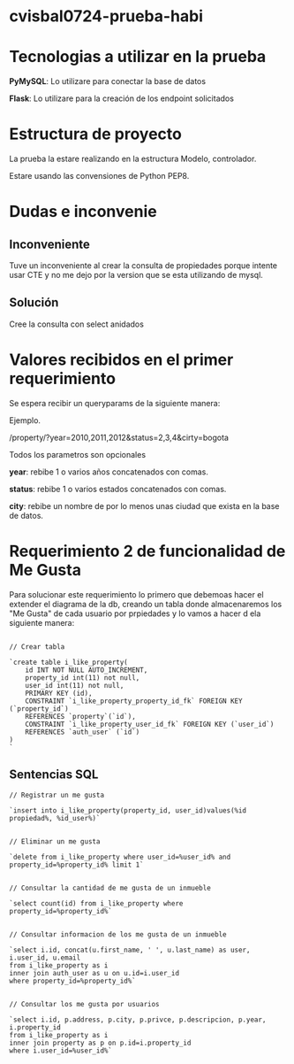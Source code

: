 # cvisbal0724-prueba-habi

# Tecnologias a utilizar en la prueba

**PyMySQL**: Lo utilizare para conectar la base de datos

**Flask**: Lo utilizare para la creación de los endpoint solicitados


# Estructura de proyecto

La prueba la estare realizando en la estructura Modelo, controlador.


Estare usando las convensiones de Python PEP8.

# Dudas e inconvenie

## Inconveniente

Tuve un inconveniente al crear la consulta de propiedades porque intente usar CTE y no me dejo por la version que se esta utilizando de mysql.

## Solución

Cree la consulta con select anidados

# Valores recibidos en el primer requerimiento

Se espera recibir un queryparams de la siguiente manera:


Ejemplo.


/property/?year=2010,2011,2012&status=2,3,4&cirty=bogota

Todos los parametros son opcionales

**year**: rebibe 1 o varios años concatenados con comas.

**status**: rebibe 1 o varios estados concatenados con comas.

**city**: rebibe un nombre de por lo menos unas ciudad que exista en la base de datos.


# Requerimiento 2 de funcionalidad de **Me Gusta**

Para solucionar este requerimiento lo primero que debemoas hacer el extender el diagrama de la db, creando un tabla donde almacenaremos los "Me Gusta" de cada usuario por prpiedades y lo vamos a hacer d ela siguiente manera:

```

// Crear tabla

`create table i_like_property(
	id INT NOT NULL AUTO_INCREMENT,
	property_id int(11) not null,
    user_id int(11) not null,
    PRIMARY KEY (id),
    CONSTRAINT `i_like_property_property_id_fk` FOREIGN KEY (`property_id`) 
    REFERENCES `property`(`id`),
    CONSTRAINT `i_like_property_user_id_fk` FOREIGN KEY (`user_id`) 
    REFERENCES `auth_user` (`id`)    
)
`
```

## Sentencias SQL

```
// Registrar un me gusta

`insert into i_like_property(property_id, user_id)values(%id propiedad%, %id_user%)`


// Eliminar un me gusta

`delete from i_like_property where user_id=%user_id% and property_id=%property_id% limit 1`


// Consultar la cantidad de me gusta de un inmueble

`select count(id) from i_like_property where property_id=%property_id%`


// Consultar informacion de los me gusta de un inmueble

`select i.id, concat(u.first_name, ' ', u.last_name) as user,
i.user_id, u.email
from i_like_property as i
inner join auth_user as u on u.id=i.user_id
where property_id=%property_id%`


// Consultar los me gusta por usuarios

`select i.id, p.address, p.city, p.privce, p.descripcion, p.year, i.property_id
from i_like_property as i
inner join property as p on p.id=i.property_id
where i.user_id=%user_id%`

```



